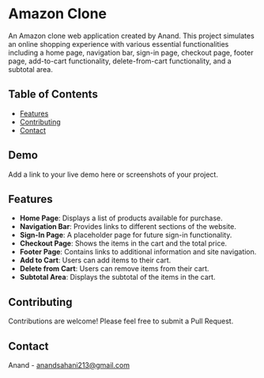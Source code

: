 # Amazon Clone

An Amazon clone web application created by Anand. This project simulates an online shopping experience with various essential functionalities including a home page, navigation bar, sign-in page, checkout page, footer page, add-to-cart functionality, delete-from-cart functionality, and a subtotal area.

## Table of Contents

- [Features](#features)
- [Contributing](#contributing)
- [Contact](#contact)

## Demo

Add a link to your live demo here or screenshots of your project.

## Features

- **Home Page**: Displays a list of products available for purchase.
- **Navigation Bar**: Provides links to different sections of the website.
- **Sign-In Page**: A placeholder page for future sign-in functionality.
- **Checkout Page**: Shows the items in the cart and the total price.
- **Footer Page**: Contains links to additional information and site navigation.
- **Add to Cart**: Users can add items to their cart.
- **Delete from Cart**: Users can remove items from their cart.
- **Subtotal Area**: Displays the subtotal of the items in the cart.

## Contributing
Contributions are welcome! Please feel free to submit a Pull Request.

## Contact
Anand - anandsahani213@gmail.com
